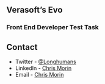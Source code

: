 ## Verasoft’s Evo
### Front End Developer Test Task

<!-- CONTACT -->
## Contact

* Twitter - [@Longhumans](https://twitter.com/longhumans)
* LinkedIn - [Chris Morin](https://www.linkedin.com/in/chrisjmorin/)
* Email - [Chris Morin](mailto:morin.james.c@gmail.com)